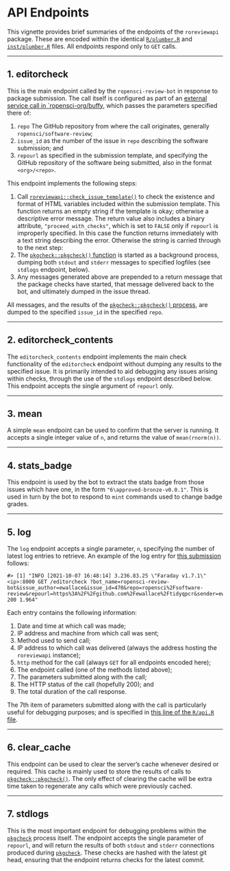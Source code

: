 # API Endpoints

This vignette provides brief summaries of the endpoints of the
`roreviewapi` package. These are encoded within the identical
[`R/plumber.R`](https://github.com/ropensci-review-tools/roreviewapi/blob/main/R/plumber.R)
and
[`inst/plumber.R`](https://github.com/ropensci-review-tools/roreviewapi/blob/main/inst/plumber.R)
files. All endpoints respond only to `GET` calls.

------------------------------------------------------------------------

## 1. editorcheck

This is the main endpoint called by the `ropensci-review-bot` in
response to package submission. The call itself is configured as part of
an [external service call in
\`ropensci-org/buffy](https://github.com/ropensci-org/buffy/blob/82dd29bae4aeaa6bf5ca77b27be82cacd3a1ba04/config/settings-production.yml#L18-L32),
which passes the parameters specified there of:

1.  `repo` The GitHub repository from where the call originates,
    generally `ropensci/software-review`;
2.  `issue_id` as the number of the issue in `repo` describing the
    software submission; and
3.  `repourl` as specified in the submission template, and specifying
    the GitHub repository of the software being submitted, also in the
    format `<org>/<repo>`.

This endpoint implements the following steps:

1.  Call
    [`roreviewapi::check_issue_template()`](https://docs.ropensci.org/roreviewapi/reference/check_issue_template.html)
    to check the existence and format of HTML variables included within
    the submission template. This function returns an empty string if
    the template is okay; otherwise a descriptive error message. The
    return value also includes a binary attribute,
    `"proceed_with_checks"`, which is set to `FALSE` only if `repourl`
    is improperly specified. In this case the function returns
    immediately with a text string describing the error. Otherwise the
    string is carried through to the next step:
2.  The [`pkgcheck::pkgcheck()`
    function](https://github.com/ropensci-review-tools/pkgcheck) is
    started as a background process, dumping both `stdout` and `stderr`
    messages to specified logfiles (see `stdlogs` endpoint, below).
3.  Any messages generated above are prepended to a return message that
    the package checks have started, that message delivered back to the
    bot, and ultimately dumped in the issue thread.

All messages, and the results of the [`pkgcheck::pkgcheck()`
process](https://github.com/ropensci-review-tools/pkgcheck), are dumped
to the specified `issue_id` in the specified `repo`.

------------------------------------------------------------------------

## 2. editorcheck_contents

The `editorcheck_contents` endpoint implements the main check
functionality of the `editorcheck` endpoint without dumping any results
to the specified issue. It is primarily intended to aid debugging any
issues arising within checks, through the use of the `stdlogs` endpoint
described below. This endpoint accepts the single argument of `repourl`
only.

------------------------------------------------------------------------

## 3. mean

A simple `mean` endpoint can be used to confirm that the server is
running. It accepts a single integer value of `n`, and returns the value
of `mean(rnorm(n))`.

------------------------------------------------------------------------

## 4. stats_badge

This endpoint is used by the bot to extract the stats badge from those
issues which have one, in the form `"6\approved-bronze-v0.0.1"`. This is
used in turn by the bot to respond to `mint` commands used to change
badge grades.

------------------------------------------------------------------------

## 5. log

The `log` endpoint accepts a single parameter, `n`, specifying the
number of latest log entries to retrieve. An example of the log entry
for [this
submission](https://github.com/ropensci/software-review/issues/470)
follows:

    #> [1] "INFO [2021-10-07 16:48:14] 3.236.83.25 \"Faraday v1.7.1\" <ip>:8000 GET /editorcheck ?bot_name=ropensci-review-bot&issue_author=ewallace&issue_id=470&repo=ropensci%2Fsoftware-review&repourl=https%3A%2F%2Fgithub.com%2Fewallace%2Ftidyqpcr&sender=ewallace 200 1.964"

Each entry contains the following information:

1.  Date and time at which call was made;
2.  IP address and machine from which call was sent;
3.  Method used to send call;
4.  IP address to which call was delivered (always the address hosting
    the `roreviewapi` instance);
5.  `http` method for the call (always `GET` for all endpoints encoded
    here);
6.  The endpoint called (one of the methods listed above);
7.  The parameters submitted along with the call;
8.  The HTTP status of the call (hopefully 200); and
9.  The total duration of the call response.

The 7th item of parameters submitted along with the call is particularly
useful for debugging purposes; and is specified in [this line of the
`R/api.R`
file](https://github.com/ropensci-review-tools/roreviewapi/blob/e912885f516198efac885f9923318467c304df5a/R/api.R#L86).

------------------------------------------------------------------------

## 6. clear_cache

This endpoint can be used to clear the server’s cache whenever desired
or required. This cache is mainly used to store the results of calls to
[`pkgcheck::pkgcheck()`](https://github.com/ropensci-review-tools/pkgcheck).
The only effect of clearing the cache will be extra time taken to
regenerate any calls which were previously cached.

------------------------------------------------------------------------

## 7. stdlogs

This is the most important endpoint for debugging problems within the
[`pkgcheck`](https://github.com/ropensci-review-tools/pkgcheck) process
itself. The endpoint accepts the single parameter of `repourl`, and will
return the results of both `stdout` and `stderr` connections produced
during [`pkgcheck`](https://github.com/ropensci-review-tools/pkgcheck).
These checks are hashed with the latest git head, ensuring that the
endpoint returns checks for the latest commit.
